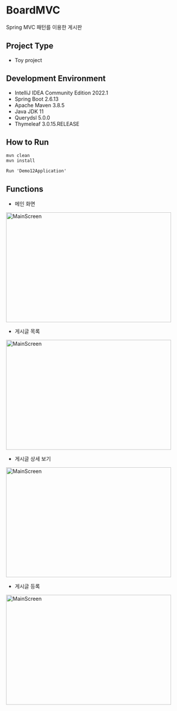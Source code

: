 # BoardMVC

Spring MVC 패턴를 이용한 게시판

## Project Type

* Toy project

## Development Environment

* IntelliJ IDEA Community Edition 2022.1
* Spring Boot 2.6.13
* Apache Maven 3.8.5
* Java JDK 11
* Querydsl 5.0.0
* Thymeleaf 3.0.15.RELEASE

## How to Run

```
mvn clean
mvn install

Run 'Demo12Application'
```

## Functions

* 메인 화면

<img src="https://github.com/namjaegyeong/BoardMVC/assets/57249939/ec3759b0-5823-4f7e-8c2a-20042d428ef9" width="450px" height="300px" title="메인 화면" alt="MainScreen"></img>

* 게시글 목록

<img src="https://github.com/namjaegyeong/BoardMVC/assets/57249939/41fc15e9-4025-40d0-bb0b-bc337ee21e3c" width="450px" height="300px" title="메인 화면" alt="MainScreen"></img>

* 게시글 상세 보기

<img src="https://github.com/namjaegyeong/BoardMVC/assets/57249939/ff2ff708-379e-4536-8de7-1f98c9b2f73b" width="450px" height="300px" title="메인 화면" alt="MainScreen"></img>

* 게시글 등록

<img src="https://github.com/namjaegyeong/BoardMVC/assets/57249939/c30a7c85-a47c-4d10-b16b-0f3cb0d7672a" width="450px" height="300px" title="메인 화면" alt="MainScreen"></img>
